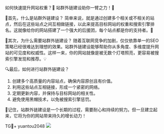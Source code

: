 如何快速提升网站权重？👀 站群外链建设助你一臂之力！💪

🌟首先，什么是站群外链建设？
简单来说，就是通过创建多个相关或不相关的站点，然后在这些站点之间互相做链接，以此来提高目标网站的权重和搜索引擎排名。这就像给你的网站搭建了一个强大的后援团，每个站点都是你的支持者。👏

🌈其次，为什么需要站群外链建设？
随着互联网竞争的加剧，仅仅依靠单一的SEO策略已经很难达到理想的效果。站群外链建设能够帮助你从多角度、多维度提升网站的可见度和权威性。这样一来，你的网站就像是被无数个灯塔照亮，更容易被搜索引擎发现和推荐。💡

🔍最后，如何进行站群外链建设？
1. 创建多个高质量的内容站点，确保内容原创且有价值。
2. 利用这些站点互相链接，形成一个紧密的网络。
3. 定期更新内容，并保持与目标网站的相关性。
4. 避免使用黑帽技术，以免被搜索引擎惩罚。

🎯记住，站群外链建设是一个长期的过程，需要耐心和持续的努力。但一旦建立起来，它将为你的网站带来持久的增长动力！

TG💪+ yuantou2048  ![](https://github.com/user-attachments/assets/42a5a4a5-fea9-4a1d-8aa0-73e57e430cca)